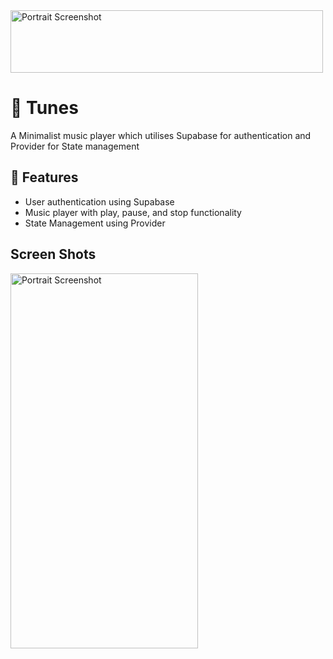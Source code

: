 <img src="https://github.com/user-attachments/assets/f51758bb-5896-4277-a2ed-f1c9652569e9" alt="Portrait Screenshot" width="500" height="100"/>

# 📱 Tunes 

A Minimalist music player which utilises Supabase for authentication and Provider for State management

## 🚀 Features

- User authentication using Supabase
- Music player with play, pause, and stop functionality
- State Management using Provider

## Screen Shots

<img src="https://github.com/user-attachments/assets/4cd6fa32-1c5e-40ec-8eee-912b5940a401" alt="Portrait Screenshot" width="300" height="600"/>






